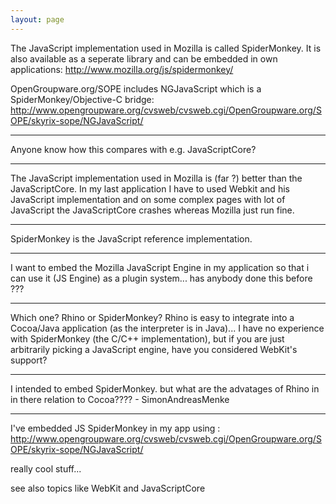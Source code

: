 ```yaml
---
layout: page
---
```


The JavaScript implementation used in Mozilla is called SpiderMonkey. It is also available as a seperate library and can be embedded in own applications:
  http://www.mozilla.org/js/spidermonkey/

OpenGroupware.org/SOPE includes NGJavaScript which is a SpiderMonkey/Objective-C bridge:
  http://www.opengroupware.org/cvsweb/cvsweb.cgi/OpenGroupware.org/SOPE/skyrix-sope/NGJavaScript/
  
----

Anyone know how this compares with e.g. JavaScriptCore?

----

 The JavaScript implementation used in Mozilla is (far ?) better than the JavaScriptCore. In my last application I have to used Webkit and his JavaScript implementation and on some complex pages with lot of JavaScript the JavaScriptCore crashes whereas Mozilla just run fine.

----

SpiderMonkey is the JavaScript reference implementation.

----

I want to embed the Mozilla JavaScript Engine in my application so that i can use it (JS Engine) as a plugin system...
has anybody done this before ???

----

Which one? Rhino or SpiderMonkey?  Rhino is easy to integrate into a Cocoa/Java application (as the interpreter is in Java)... I have no experience with SpiderMonkey (the C/C++ implementation), but if you are just arbitrarily picking a JavaScript engine, have you considered WebKit's support?

----

I intended to embed SpiderMonkey. but what are the advatages of Rhino in in there relation to Cocoa????  - SimonAndreasMenke

----

I've embedded JS SpiderMonkey in my app using : http://www.opengroupware.org/cvsweb/cvsweb.cgi/OpenGroupware.org/SOPE/skyrix-sope/NGJavaScript/

really cool stuff...

see also topics like WebKit and JavaScriptCore
